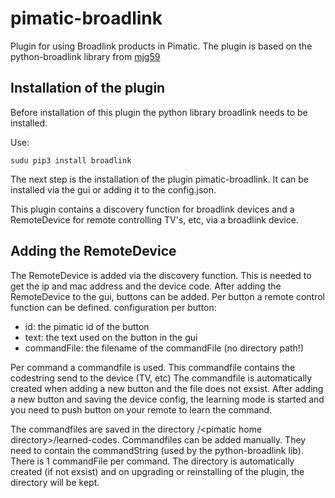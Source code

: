 # pimatic-broadlink
Plugin for using Broadlink products in Pimatic. The plugin is based on the python-broadlink library from [mjg59](https://github.com/mjg59/python-broadlink)


Installation of the plugin
----

Before installation of this plugin the python library broadlink needs to be installed.

Use:
```
sudu pip3 install broadlink
```
The next step is the installation of the plugin pimatic-broadlink. It can be installed via the gui or adding it to the config.json.

This plugin contains a discovery function for broadlink devices and a RemoteDevice for remote controlling TV's, etc, via a broadlink device.  

Adding the RemoteDevice
----
The RemoteDevice is added via the discovery function. This is needed to get the ip and mac address and the device code.
After adding the RemoteDevice to the gui, buttons can be added.
Per button a remote control function can be defined.
configuration per button:
- id: the pimatic id of the button
- text: the text used on the button in the gui
- commandFile: the filename of the commandFile (no directory path!)

Per command a commandfile is used. This commandfile contains the codestring send to the device (TV, etc)
The commandfile is automatically created when adding a new button and the file does not exsist.
After adding a new button and saving the device config, the learning mode is started and you need to push button on your remote to learn the command.

The commandfiles are saved in the directory /\<pimatic home directory\>/learned-codes. Commandfiles can be added manually. They need to contain the commandString (used by the python-broadlink lib). There is 1 commandFile per command. The directory is automatically created (if not exsist) and on upgrading or reinstalling of the plugin, the directory will be kept.
